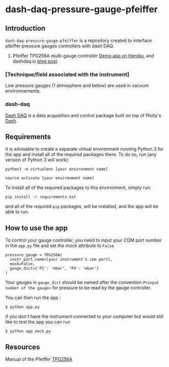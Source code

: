 # dash-daq-pressure-gauge-pfeiffer

## Introduction
`dash-daq-pressure-gauge-pfeiffer` is a repository created to interface pfeiffer pressure gauges controllers with dash DAQ.

1. Pfeiffer TPG256A multi-gauge controller
[Demo app on Heroku](https://dash-daq-pressure-gauge-pv.herokuapp.com/), and dashdaq.io [blog post](https://www.dashdaq.io/read-pfeiffer-vacuum-gauge-pressure-in-python). 

### [Technique/field associated with the instrument]
Low pressure gauges (1 atmosphere and below) are used in vacuum environnements. 

### dash-daq
[Dash DAQ](http://dash-daq.netlify.com/#about) is a data acquisition and control package built on top of Plotly's [Dash](https://plot.ly/products/dash/).


## Requirements
It is advisable	to create a separate virtual environment running Python 3 for the app and install all of the required packages there. To do so, run (any version of Python 3 will work):

```
python3 -m virtualenv [your environment name]
```
```
source activate [your environment name]
```

To install all of the required packages to this environment, simply run:

```
pip install -r requirements.txt
```

and all of the required `pip` packages, will be installed, and the app will be able to run.


## How to use the app

To control your gauge controller, you need to input your COM port number in the `app.py` file and set the mock attribute to `False`

```
pressure_gauge = TPG256A(
  instr_port_name=[your instrument's com port],
  mock=False,
  gauge_dict={'P1': 'mbar', 'P4': 'mbar'}
)
```

Your gauges in `gauge_dict` should be named after the convention `P<input number of the gauge>` for pressure to be read by the gauge controller. 

You can then run the app :

```
$ python app.py
```

if you don't have the instrument connected to your computer but would still like to test the app you can run

```
$ python app_mock.py
```

## Resources
Manual of the Pfeiffer [TPG256A](https://www.idealvac.com/files/ManualsII/Pfeiffer_MultiGauge256A_OpInstructions.pdf)
